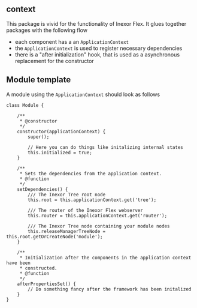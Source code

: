 context
-------

This package is vivid for the functionality of Inexor Flex.
It glues together packages with the following flow

- each component has a an `ApplicationContext`
- the `ApplicationContext` is used to register necessary dependencies
- there is a "after initialization" hook, that is used as a asynchronous replacement for the constructor

## Module template
A module using the `ApplicationContext` should look as follows

```
class Module {

    /**
     * @constructor
     */
    constructor(applicationContext) {
        super();

        // Here you can do things like initalizing internal states
        this.initialized = true;
    }

    /**
     * Sets the dependencies from the application context.
     * @function
     */
    setDependencies() {
        /// The Inexor Tree root node
        this.root = this.applicationContext.get('tree');

        /// The router of the Inexor Flex webserver
        this.router = this.applicationContext.get('router');

        /// The Inexor Tree node containing your module nodes
        this.releaseManagerTreeNode = this.root.getOrCreateNode('module');
    }

    /**
     * Initialization after the components in the application context have been
     * constructed.
     * @function
     */
    afterPropertiesSet() {
        // Do something fancy after the framework has been initalized
    }
}
```